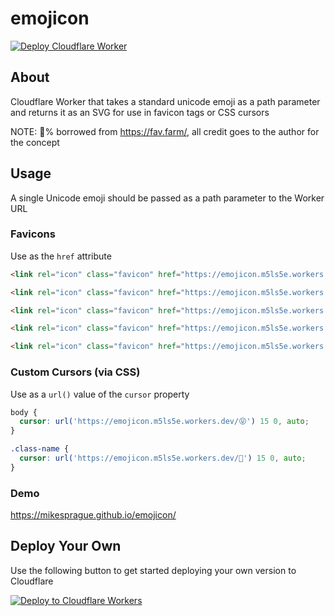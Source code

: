 # emojicon

[![Deploy Cloudflare Worker](https://github.com/mikesprague/emojicon/actions/workflows/main.yml/badge.svg)](https://github.com/mikesprague/emojicon/actions/workflows/main.yml)

## About

Cloudflare Worker that takes a standard unicode emoji as a path parameter and returns it as an SVG for use in favicon tags or CSS cursors

NOTE: :100:% borrowed from <https://fav.farm/>, all credit goes to the author for the concept

## Usage

A single Unicode emoji should be passed as a path parameter to the Worker URL

### Favicons

Use as the `href` attribute

```html
<link rel="icon" class="favicon" href="https://emojicon.m5ls5e.workers.dev/😻">
```

```html
<link rel="icon" class="favicon" href="https://emojicon.m5ls5e.workers.dev/🍔">
```

```html
<link rel="icon" class="favicon" href="https://emojicon.m5ls5e.workers.dev/🐦">
```

```html
<link rel="icon" class="favicon" href="https://emojicon.m5ls5e.workers.dev/👾">
```

```html
<link rel="icon" class="favicon" href="https://emojicon.m5ls5e.workers.dev/🚀">
```

### Custom Cursors (via CSS)

Use as a `url()` value of the `cursor` property

```css
body {
  cursor: url('https://emojicon.m5ls5e.workers.dev/😝') 15 0, auto;
}
```

```css
.class-name {
  cursor: url('https://emojicon.m5ls5e.workers.dev/🙅') 15 0, auto;
}
```

### Demo

<https://mikesprague.github.io/emojicon/>

## Deploy Your Own

Use the following button to get started deploying your own version to Cloudflare

[![Deploy to Cloudflare Workers](https://deploy.workers.cloudflare.com/button)](https://deploy.workers.cloudflare.com/?url=https://github.com/mikesprague/emojicon)
